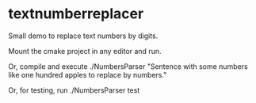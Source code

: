 # textnumberreplacer
Small demo to replace text numbers by digits.

Mount the cmake project in any editor and run.

Or, compile and execute ./NumbersParser "Sentence with some numbers like one hundred apples to replace by numbers."

Or, for testing, run ./NumbersParser test
